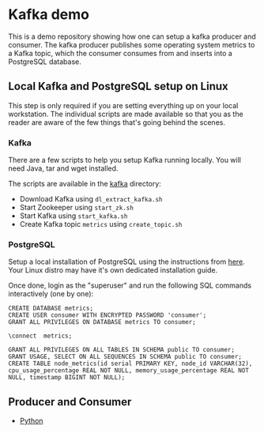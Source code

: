 # Kafka demo

This is a demo repository showing how one can setup a kafka producer and consumer.
The kafka producer publishes some operating system metrics to a Kafka topic, which
the consumer consumes from and inserts into a PostgreSQL database.

## Local Kafka and PostgreSQL setup on Linux

This step is only required if you are setting everything up on your local workstation.
The individual scripts are made available so that you as the reader are aware of the few
things that's going behind the scenes. 

### Kafka

There are a few scripts to help you setup Kafka running locally. You will need Java, tar and wget
installed.

The scripts are available in the [kafka](./kafka) directory:

- Download Kafka using `dl_extract_kafka.sh`
- Start Zookeeper using `start_zk.sh`
- Start Kafka using `start_kafka.sh`
- Create Kafka topic `metrics` using `create_topic.sh`

### PostgreSQL

Setup a local installation of PostgreSQL using the instructions from [here](https://wiki.archlinux.org/index.php/PostgreSQL). Your Linux distro may have it's own dedicated installation guide.

Once done, login as the "superuser" and run the following SQL commands interactively
(one by one):


```
CREATE DATABASE metrics;
CREATE USER consumer WITH ENCRYPTED PASSWORD 'consumer';
GRANT ALL PRIVILEGES ON DATABASE metrics TO consumer;

\connect  metrics;

GRANT ALL PRIVILEGES ON ALL TABLES IN SCHEMA public TO consumer;
GRANT USAGE, SELECT ON ALL SEQUENCES IN SCHEMA public TO consumer;
CREATE TABLE node_metrics(id serial PRIMARY KEY, node_id VARCHAR(32), cpu_usage_percentage REAL NOT NULL, memory_usage_percentage REAL NOT NULL, timestamp BIGINT NOT NULL);
```

## Producer and Consumer

- [Python](./producer_consumer/python)

